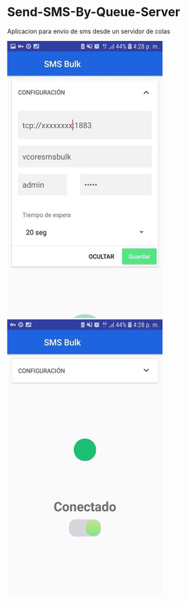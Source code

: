 # Send-SMS-By-Queue-Server
Aplicacion para envio de sms desde un servidor de colas

![alt text](https://raw.githubusercontent.com/Cerberus271/Send-SMS-By-Queue-Server/master/SMS%20Bulk2.jpg)    ![alt text](https://raw.githubusercontent.com/Cerberus271/Send-SMS-By-Queue-Server/master/SMS%20Bulk1.jpg)


